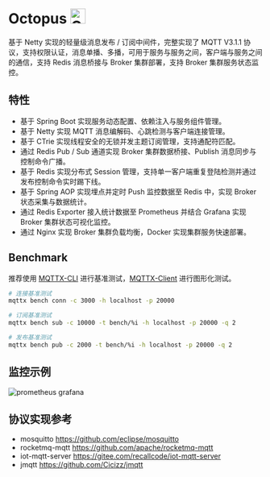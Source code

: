  # Octopus <img src="https://raw.githubusercontent.com/Tarikul-Islam-Anik/Animated-Fluent-Emojis/master/Emojis/Animals/Octopus.png" alt="Octopus" width="30" height="30"/>

基于 Netty 实现的轻量级消息发布 / 订阅中间件，完整实现了 MQTT V3.1.1 协议，支持权限认证，消息单播、多播，可用于服务与服务之间，客户端与服务之间的通信，支持 Redis 消息桥接与 Broker 集群部署，支持 Broker 集群服务状态监控。

## 特性

- 基于 Spring Boot 实现服务动态配置、依赖注入与服务组件管理。
- 基于 Netty 实现 MQTT 消息编解码、心跳检测与客户端连接管理。
- 基于 CTrie 实现线程安全的无锁并发主题订阅管理，支持通配符匹配。
- 通过 Redis Pub / Sub 通道实现 Broker 集群数据桥接、Publish 消息同步与控制命令广播。
- 基于 Redis 实现分布式 Session 管理，支持单一客户端重复登陆检测并通过发布控制命令实时踢下线。
- 基于 Spring AOP 实现埋点并定时 Push 监控数据至 Redis 中，实现 Broker 状态采集与数据统计。
- 通过 Redis Exporter 接入统计数据至 Prometheus 并结合 Grafana 实现 Broker 集群状态可视化监控。
- 通过 Nginx 实现 Broker 集群负载均衡，Docker 实现集群服务快速部署。

## Benchmark

推荐使用 [MQTTX-CLI](https://mqttx.app/cli) 进行基准测试，[MQTTX-Client](https://mqttx.app/) 进行图形化测试。

```bash
# 连接基准测试
mqttx bench conn -c 3000 -h localhost -p 20000

# 订阅基准测试
mqttx bench sub -c 10000 -t bench/%i -h localhost -p 20000 -q 2

# 发布基准测试
mqttx bench pub -c 2000 -t bench/%i -h localhost -p 20000 -q 2
```

## 监控示例

![prometheus grafana](https://user-images.githubusercontent.com/42486690/227205714-9218fd04-0998-4626-a499-735b4438ea75.png)

## 协议实现参考

- mosquitto https://github.com/eclipse/mosquitto
- rocketmq-mqtt https://github.com/apache/rocketmq-mqtt
- iot-mqtt-server https://gitee.com/recallcode/iot-mqtt-server
- jmqtt https://github.com/Cicizz/jmqtt

